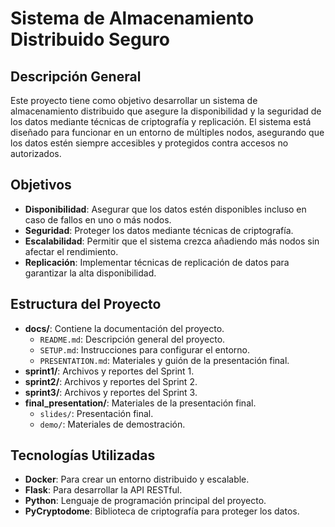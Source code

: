 # Sistema de Almacenamiento Distribuido Seguro

## Descripción General

Este proyecto tiene como objetivo desarrollar un sistema de almacenamiento distribuido que asegure la disponibilidad y la seguridad de los datos mediante técnicas de criptografía y replicación. El sistema está diseñado para funcionar en un entorno de múltiples nodos, asegurando que los datos estén siempre accesibles y protegidos contra accesos no autorizados.

## Objetivos

- **Disponibilidad**: Asegurar que los datos estén disponibles incluso en caso de fallos en uno o más nodos.
- **Seguridad**: Proteger los datos mediante técnicas de criptografía.
- **Escalabilidad**: Permitir que el sistema crezca añadiendo más nodos sin afectar el rendimiento.
- **Replicación**: Implementar técnicas de replicación de datos para garantizar la alta disponibilidad.

## Estructura del Proyecto

- **docs/**: Contiene la documentación del proyecto.
  - `README.md`: Descripción general del proyecto.
  - `SETUP.md`: Instrucciones para configurar el entorno.
  - `PRESENTATION.md`: Materiales y guión de la presentación final.
- **sprint1/**: Archivos y reportes del Sprint 1.
- **sprint2/**: Archivos y reportes del Sprint 2.
- **sprint3/**: Archivos y reportes del Sprint 3.
- **final_presentation/**: Materiales de la presentación final.
  - `slides/`: Presentación final.
  - `demo/`: Materiales de demostración.

## Tecnologías Utilizadas

- **Docker**: Para crear un entorno distribuido y escalable.
- **Flask**: Para desarrollar la API RESTful.
- **Python**: Lenguaje de programación principal del proyecto.
- **PyCryptodome**: Biblioteca de criptografía para proteger los datos.
